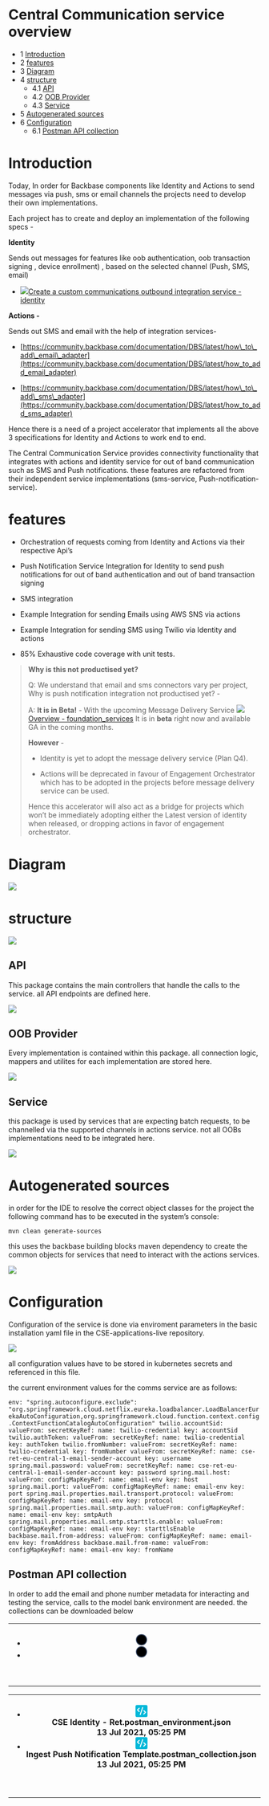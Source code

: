 # Central Communication service overview
*   1 [Introduction](#Introduction)
*   2 [features](#features)
*   3 [Diagram](#Diagram)
*   4 [structure](#structure)
    *   4.1 [API](#API)
    *   4.2 [OOB Provider](#OOB-Provider)
    *   4.3 [Service](#Service)
*   5 [Autogenerated sources](#Autogenerated-sources)
*   6 [Configuration](#Configuration)
    *   6.1 [Postman API collection](#Postman-API-collection)

# Introduction

Today, In order for Backbase components like Identity and Actions to send messages via push, sms or email channels the projects need to develop their own implementations.

Each project has to create and deploy an implementation of the following specs -

**Identity**

Sends out messages for features like oob authentication, oob transaction signing , device enrollment) , based on the selected channel (Push, SMS, email)

*   [![](./central-communication-service-overview-0.png)Create a custom communications outbound integration service - identity](https://community.backbase.com/documentation/identity/latest/create_a_custom_communications_outbound_integration_service)
    

**Actions -**

Sends out SMS and email with the help of integration services-

*   [https://community.backbase.com/documentation/DBS/latest/how\_to\_add\_email\_adapter](https://community.backbase.com/documentation/DBS/latest/how_to_add_email_adapter)
    
*   [https://community.backbase.com/documentation/DBS/latest/how\_to\_add\_sms\_adapter](https://community.backbase.com/documentation/DBS/latest/how_to_add_sms_adapter)
    

Hence there is a need of a project accelerator that implements all the above 3 specifications for Identity and Actions to work end to end.

The Central Communication Service provides connectivity functionality that integrates with actions and identity service for out of band communication such as SMS and Push notifications. these features are refactored from their independent service implementations (sms-service, Push-notification-service).

# features

*   Orchestration of requests coming from Identity and Actions via their respective Api’s
    
*   Push Notification Service Integration for Identity to send push notifications for out of band authentication and out of band transaction signing
    
*   SMS integration
    
*   Example Integration for sending Emails using AWS SNS via actions
    
*   Example Integration for sending SMS using Twilio via Identity and actions
    
*   85% Exhaustive code coverage with unit tests.
    

> **Why is this not productised yet?**
> 
> Q: We understand that email and sms connectors vary per project, Why is push notification integration not productised yet? -
> 
> A: **It is in Beta!** - With the upcoming Message Delivery Service [![](./central-communication-service-overview-1.png)Overview - foundation\_services](https://community.backbase.com/documentation/foundation_services/latest/overview_message_delivery) It is in **beta** right now and available GA in the coming months.
> 
> **However** -
> 
> *   Identity is yet to adopt the message delivery service (Plan Q4).
>     
> *   Actions will be deprecated in favour of Engagement Orchestrator which has to be adopted in the projects before message delivery service can be used.
>     
> 
> Hence this accelerator will also act as a bridge for projects which won’t be immediately adopting either the Latest version of identity when released, or dropping actions in favor of engagement orchestrator.

# Diagram

![](./central-communication-service-overview-2.png)

# structure

![](./central-communication-service-overview-3.png)

## API

This package contains the main controllers that handle the calls to the service. all API endpoints are defined here.

![](./central-communication-service-overview-4.png)

## OOB Provider

Every implementation is contained within this package. all connection logic, mappers and utilites for each implementation are stored here.

![](./central-communication-service-overview-5.png)

## Service

this package is used by services that are expecting batch requests, to be channelled via the supported channels in actions service. not all OOBs implementations need to be integrated here.

![](./central-communication-service-overview-6.png)

# Autogenerated sources

in order for the IDE to resolve the correct object classes for the project the following command has to be executed in the system’s console:  
  

`mvn clean generate-sources`

this uses the backbase building blocks maven dependency to create the common objects for services that need to interact with the actions services.

![](./central-communication-service-overview-7.png)

# Configuration

Configuration of the service is done via enviroment parameters in the basic installation yaml file in the CSE-applications-live repository.

![](./central-communication-service-overview-8.png)

all configuration values have to be stored in kubernetes secrets and referenced in this file.

the current environment values for the comms service are as follows:  
  

`env: "spring.autoconfigure.exclude": "org.springframework.cloud.netflix.eureka.loadbalancer.LoadBalancerEurekaAutoConfiguration,org.springframework.cloud.function.context.config.ContextFunctionCatalogAutoConfiguration" twilio.accountSid: valueFrom: secretKeyRef: name: twilio-credential key: accountSid twilio.authToken: valueFrom: secretKeyRef: name: twilio-credential key: authToken twilio.fromNumber: valueFrom: secretKeyRef: name: twilio-credential key: fromNumber valueFrom: secretKeyRef: name: cse-ret-eu-central-1-email-sender-account key: username spring.mail.password: valueFrom: secretKeyRef: name: cse-ret-eu-central-1-email-sender-account key: password spring.mail.host: valueFrom: configMapKeyRef: name: email-env key: host spring.mail.port: valueFrom: configMapKeyRef: name: email-env key: port spring.mail.properties.mail.transport.protocol: valueFrom: configMapKeyRef: name: email-env key: protocol spring.mail.properties.mail.smtp.auth: valueFrom: configMapKeyRef: name: email-env key: smtpAuth spring.mail.properties.mail.smtp.starttls.enable: valueFrom: configMapKeyRef: name: email-env key: starttlsEnable backbase.mail.from-address: valueFrom: configMapKeyRef: name: email-env key: fromAddress backbase.mail.from-name: valueFrom: configMapKeyRef: name: email-env key: fromName`

## Postman API collection

In order to add the email and phone number metadata for interacting and testing the service, calls to the model bank environment are needed. the collections can be downloaded below  
  

<table data-number-column="false"><colgroup><col style="width: 679px;"></colgroup><tbody><tr><th rowspan="1" colspan="1" colorname="" class="ak-renderer-tableHeader-sortable-column__wrapper" data-colwidth="680" aria-sort="none"><div class="ak-renderer-tableHeader-sortable-column"><div class="MediaGroup"><div class="css-ihx369"><div data-testid="filmstrip-list-wrapper" class="css-1jzvx93"><ul class="css-1llfiv8" style="transform: translateX(0px); transition-property: none; transition-duration: 0s;"><li class="media-filmstrip-list-item css-cctmi9" data-testid="media-filmstrip-list-item"><div data-context-id="3241739219" data-type="file" data-node-type="media" data-id="26bb61db-086a-41d4-9872-394a1ffcb5eb" data-collection="contentId-3241739219" data-file-name="CSE Identity - Ret.postman_environment.json" data-file-size="3186" data-file-mime-type="application/json" data-alt=""><div id="newFileExperienceWrapper" class="new-file-experience-wrapper css-1suy7fr" data-testid="media-card-view"><div role="presentation"><div class="media-file-card-view css-1yn77bd" data-testid="media-file-card-view" data-test-status="loading"><div id="iconWrapper" class="css-1bd7aaa"><span class="css-wmh6dk" style="animation-delay: 0ms; width: 24px; height: 24px;"><svg height="24" width="24" viewBox="0 0 16 16" xmlns="http://www.w3.org/2000/svg" class="css-lowrtd" style="animation-delay: 0ms;"><circle cx="8" cy="8" r="7" class="css-1qav847" style="stroke: var(--ds-icon-subtle, #42526E);"></circle></svg></span></div><div class="media-card-blanket css-zicjcr"></div></div></div></div></div></li><li class="media-filmstrip-list-item css-cctmi9" data-testid="media-filmstrip-list-item"><div data-context-id="3241739219" data-type="file" data-node-type="media" data-id="cf467623-3d1a-4f85-a8dd-83bf1856c162" data-collection="contentId-3241739219" data-file-name="Ingest Push Notification Template.postman_collection.json" data-file-size="9333" data-file-mime-type="application/json" data-alt=""><div id="newFileExperienceWrapper" class="new-file-experience-wrapper css-1suy7fr" data-testid="media-card-view"><div role="presentation"><div class="media-file-card-view css-1yn77bd" data-testid="media-file-card-view" data-test-status="loading"><div id="iconWrapper" class="css-1bd7aaa"><span class="css-wmh6dk" style="animation-delay: 0ms; width: 24px; height: 24px;"><svg height="24" width="24" viewBox="0 0 16 16" xmlns="http://www.w3.org/2000/svg" class="css-lowrtd" style="animation-delay: 0ms;"><circle cx="8" cy="8" r="7" class="css-1qav847" style="stroke: var(--ds-icon-subtle, #42526E);"></circle></svg></span></div><div class="media-card-blanket css-zicjcr"></div></div></div></div></div></li></ul></div></div></div><p data-renderer-start-pos="5610">&nbsp;</p><figure class="ak-renderer-tableHeader-sorting-icon__wrapper ak-renderer-tableHeader-sorting-icon__no-order"><div role="presentation"><div class="ak-renderer-tableHeader-sorting-icon css-qrn7se" role="button" tabindex="0" aria-label="sort column" aria-disabled="false"><div class="sorting-icon-svg__no_order ak-renderer-tableHeader-sorting-icon-inactive css-37qivc"><div class="css-1h55k8m"></div></div></div></div></figure></div></th></tr></tbody></table>

<table data-number-column="false"><colgroup><col style="width: 679px;"></colgroup><tbody><tr><th rowspan="1" colspan="1" colorname="" class="ak-renderer-tableHeader-sortable-column__wrapper" data-colwidth="680" aria-sort="none"><div class="ak-renderer-tableHeader-sortable-column"><div class="MediaGroup"><div class="css-ihx369"><div data-testid="filmstrip-list-wrapper" class="css-1jzvx93"><ul class="css-1llfiv8" style="transform: translateX(0px); transition-property: none; transition-duration: 0s;"><li class="media-filmstrip-list-item css-cctmi9" data-testid="media-filmstrip-list-item"><div data-context-id="3241739219" data-type="file" data-node-type="media" data-id="26bb61db-086a-41d4-9872-394a1ffcb5eb" data-collection="contentId-3241739219" data-file-name="CSE Identity - Ret.postman_environment.json" data-file-size="3186" data-file-mime-type="application/json" data-alt=""><div id="newFileExperienceWrapper" class="new-file-experience-wrapper css-1suy7fr" data-testid="media-card-view"><div role="presentation"><div class="media-file-card-view css-1yn77bd" data-testid="media-file-card-view" data-test-status="complete" data-test-media-name="CSE Identity - Ret.postman_environment.json" data-test-progress="1"><div id="iconWrapper" class="css-4viauj"><div data-testid="media-card-file-type-icon" data-type="source-code" class="css-1mgeve7 edaccvb0"><span role="img" aria-label="source-code" class="css-1afrefi" style="--icon-primary-color: currentColor; --icon-secondary-color: var(--ds-surface, #FFFFFF);"><svg width="24" height="24" viewBox="0 0 24 24" role="presentation"><path fill="#00B8D9" fill-rule="evenodd" d="M3 0h18a3 3 0 013 3v18a3 3 0 01-3 3H3a3 3 0 01-3-3V3a3 3 0 013-3zm5.017 12.265l-2.58-2.501L8.236 7.05a.999.999 0 10-1.392-1.436l-3.54 3.432a1 1 0 000 1.436l3.32 3.219a1 1 0 101.393-1.436zm6.638-8.21a1 1 0 00-1.271.62l-4.83 14.046a1 1 0 001.892.65l4.829-14.045a1 1 0 00-.62-1.271zm6.081 9.776l-3.32-3.219a.999.999 0 10-1.393 1.436l2.58 2.501-2.799 2.714a.999.999 0 101.392 1.436l3.54-3.432a1 1 0 000-1.436z"></path></svg></span></div></div><div class="media-card-blanket css-zicjcr"></div><div id="titleBoxWrapper" class="css-156neve"><div id="titleBoxHeader" class="css-t1n7x8"><span class="css-1892tm3 evjscy50">CSE Identity - Ret.postman_environme</span><span class="css-1wnbhvg evjscy51">nt.json</span></div><div id="titleBoxFooter" class="css-1mkmovi">13 Jul 2021, 05:25 PM</div></div></div></div></div></div></li><li class="media-filmstrip-list-item css-cctmi9" data-testid="media-filmstrip-list-item"><div data-context-id="3241739219" data-type="file" data-node-type="media" data-id="cf467623-3d1a-4f85-a8dd-83bf1856c162" data-collection="contentId-3241739219" data-file-name="Ingest Push Notification Template.postman_collection.json" data-file-size="9333" data-file-mime-type="application/json" data-alt=""><div id="newFileExperienceWrapper" class="new-file-experience-wrapper css-1suy7fr" data-testid="media-card-view"><div role="presentation"><div class="media-file-card-view css-1yn77bd" data-testid="media-file-card-view" data-test-status="complete" data-test-media-name="Ingest Push Notification Template.postman_collection.json" data-test-progress="1"><div id="iconWrapper" class="css-4viauj"><div data-testid="media-card-file-type-icon" data-type="source-code" class="css-1mgeve7 edaccvb0"><span role="img" aria-label="source-code" class="css-1afrefi" style="--icon-primary-color: currentColor; --icon-secondary-color: var(--ds-surface, #FFFFFF);"><svg width="24" height="24" viewBox="0 0 24 24" role="presentation"><path fill="#00B8D9" fill-rule="evenodd" d="M3 0h18a3 3 0 013 3v18a3 3 0 01-3 3H3a3 3 0 01-3-3V3a3 3 0 013-3zm5.017 12.265l-2.58-2.501L8.236 7.05a.999.999 0 10-1.392-1.436l-3.54 3.432a1 1 0 000 1.436l3.32 3.219a1 1 0 101.393-1.436zm6.638-8.21a1 1 0 00-1.271.62l-4.83 14.046a1 1 0 001.892.65l4.829-14.045a1 1 0 00-.62-1.271zm6.081 9.776l-3.32-3.219a.999.999 0 10-1.393 1.436l2.58 2.501-2.799 2.714a.999.999 0 101.392 1.436l3.54-3.432a1 1 0 000-1.436z"></path></svg></span></div></div><div class="media-card-blanket css-zicjcr"></div><div id="titleBoxWrapper" class="css-156neve"><div id="titleBoxHeader" class="css-t1n7x8"><span class="css-1892tm3 evjscy50">Ingest Push Notification Template.postman_collecti</span><span class="css-1wnbhvg evjscy51">on.json</span></div><div id="titleBoxFooter" class="css-1mkmovi">13 Jul 2021, 05:25 PM</div></div></div></div></div></div></li></ul></div></div></div><p data-renderer-start-pos="5610">&nbsp;</p><figure class="ak-renderer-tableHeader-sorting-icon__wrapper ak-renderer-tableHeader-sorting-icon__no-order"><div role="presentation"><div class="ak-renderer-tableHeader-sorting-icon css-qrn7se" role="button" tabindex="0" aria-label="sort column" aria-disabled="false"><div class="sorting-icon-svg__no_order ak-renderer-tableHeader-sorting-icon-inactive css-37qivc"><div class="css-1h55k8m"></div></div></div></div></figure></div></th></tr></tbody></table>